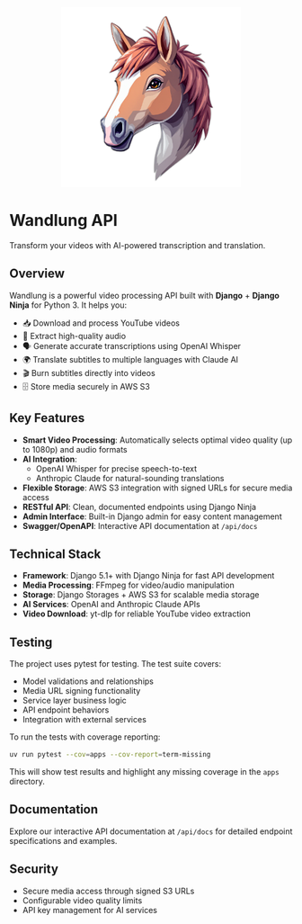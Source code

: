 <p align="center">
  <img src="../ui/public/web-app-manifest-512x512.png" alt="Wandlung Logo" width="320" height="320">
</p>

# Wandlung API

Transform your videos with AI-powered transcription and translation.

## Overview

Wandlung is a powerful video processing API built with **Django** + **Django Ninja** for Python 3. It helps you:

- 📥 Download and process YouTube videos
- 🎯 Extract high-quality audio
- 🗣️ Generate accurate transcriptions using OpenAI Whisper
- 🌍 Translate subtitles to multiple languages with Claude AI
- 🎬 Burn subtitles directly into videos
- 🗄️ Store media securely in AWS S3

## Key Features

- **Smart Video Processing**: Automatically selects optimal video quality (up to 1080p) and audio formats
- **AI Integration**:
  - OpenAI Whisper for precise speech-to-text
  - Anthropic Claude for natural-sounding translations
- **Flexible Storage**: AWS S3 integration with signed URLs for secure media access
- **RESTful API**: Clean, documented endpoints using Django Ninja
- **Admin Interface**: Built-in Django admin for easy content management
- **Swagger/OpenAPI**: Interactive API documentation at `/api/docs`

## Technical Stack

- **Framework**: Django 5.1+ with Django Ninja for fast API development
- **Media Processing**: FFmpeg for video/audio manipulation
- **Storage**: Django Storages + AWS S3 for scalable media storage
- **AI Services**: OpenAI and Anthropic Claude APIs
- **Video Download**: yt-dlp for reliable YouTube video extraction

## Testing

The project uses pytest for testing. The test suite covers:

- Model validations and relationships
- Media URL signing functionality
- Service layer business logic
- API endpoint behaviors
- Integration with external services

To run the tests with coverage reporting:

```bash
uv run pytest --cov=apps --cov-report=term-missing
```

This will show test results and highlight any missing coverage in the `apps` directory.

## Documentation

Explore our interactive API documentation at `/api/docs` for detailed endpoint specifications and examples.

## Security

- Secure media access through signed S3 URLs
- Configurable video quality limits
- API key management for AI services

